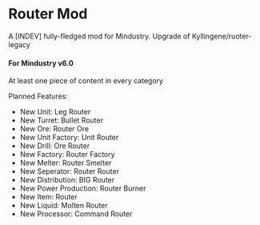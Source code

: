# Router Mod
A [INDEV] fully-fledged mod for Mindustry. Upgrade of Kyllingene/ruoter-legacy

#### For Mindustry v6.0
At least one piece of content in every category

Planned Features:
 - New Unit: Leg Router
 - New Turret: Bullet Router
 - New Ore: Router Ore
 - New Unit Factory: Unit Router
 - New Drill: Ore Router
 - New Factory: Router Factory
 - New Melter: Router Smelter
 - New Seperator: Router Router
 - New Distribution: BIG Router
 - New Power Production: Router Burner
 - New Item: Router
 - New Liquid: Molten Router
 - New Processor: Command Router

